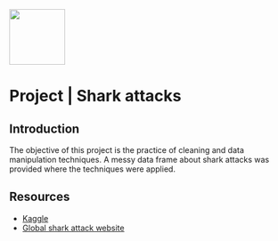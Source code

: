 <img src="https://bit.ly/2VnXWr2" width="100">

# Project | Shark attacks

## Introduction

The objective of this project is the practice of cleaning and data manipulation techniques.
A messy data frame about shark attacks was provided where the techniques were applied.


## Resources

- [Kaggle](https://www.kaggle.com/teajay/global-shark-attacks)
- [Global shark attack website](http://www.sharkattackfile.net/)
